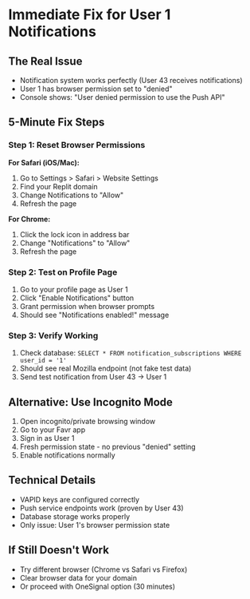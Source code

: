 # Immediate Fix for User 1 Notifications

## The Real Issue
- Notification system works perfectly (User 43 receives notifications)
- User 1 has browser permission set to "denied"
- Console shows: "User denied permission to use the Push API"

## 5-Minute Fix Steps

### Step 1: Reset Browser Permissions
**For Safari (iOS/Mac):**
1. Go to Settings > Safari > Website Settings 
2. Find your Replit domain
3. Change Notifications to "Allow"
4. Refresh the page

**For Chrome:**
1. Click the lock icon in address bar
2. Change "Notifications" to "Allow" 
3. Refresh the page

### Step 2: Test on Profile Page
1. Go to your profile page as User 1
2. Click "Enable Notifications" button
3. Grant permission when browser prompts
4. Should see "Notifications enabled!" message

### Step 3: Verify Working
1. Check database: `SELECT * FROM notification_subscriptions WHERE user_id = '1'`
2. Should see real Mozilla endpoint (not fake test data)
3. Send test notification from User 43 → User 1

## Alternative: Use Incognito Mode
1. Open incognito/private browsing window
2. Go to your Favr app
3. Sign in as User 1  
4. Fresh permission state - no previous "denied" setting
5. Enable notifications normally

## Technical Details
- VAPID keys are configured correctly
- Push service endpoints work (proven by User 43)
- Database storage works properly
- Only issue: User 1's browser permission state

## If Still Doesn't Work
- Try different browser (Chrome vs Safari vs Firefox)
- Clear browser data for your domain
- Or proceed with OneSignal option (30 minutes)